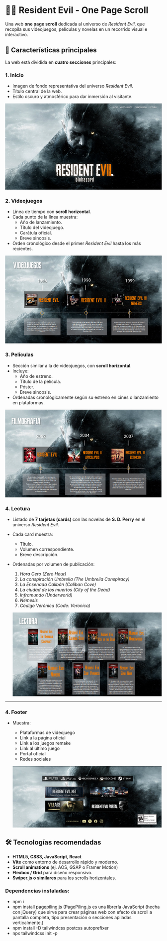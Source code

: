 # 🧟‍♂️ Resident Evil - One Page Scroll

Una web **one page scroll** dedicada al universo de *Resident Evil*, que recopila sus videojuegos, películas y novelas en un recorrido visual e interactivo.  

## 🚀 Características principales  

La web está dividida en **cuatro secciones** principales:  

### 1. Inicio  
- Imagen de fondo representativa del universo *Resident Evil*.  
- Título central de la web.  
- Estilo oscuro y atmosférico para dar inmersión al visitante.  

![Inicio](./src/img/intro.png)


### 2. Videojuegos  
- Línea de tiempo con **scroll horizontal**.  
- Cada punto de la línea muestra:  
  - Año de lanzamiento.  
  - Título del videojuego.  
  - Carátula oficial.  
  - Breve sinopsis.  
- Orden cronológico desde el primer *Resident Evil* hasta los más recientes.  

![Inicio](./src/img/time_videoj.png)

### 3. Películas  
- Sección similar a la de videojuegos, con **scroll horizontal**.  
- Incluye:  
  - Año de estreno.  
  - Título de la película.  
  - Póster.  
  - Breve sinopsis.  
- Ordenadas cronológicamente según su estreno en cines o lanzamiento en plataformas.  

![Inicio](./src/img/filmogr.png)

### 4. Lectura  
- Listado de **7 tarjetas (cards)** con las novelas de **S. D. Perry** en el universo *Resident Evil*.  
- Cada card muestra:  
  - Título.  
  - Volumen correspondiente.  
  - Breve descripción.  
- Ordenadas por volumen de publicación:  
  1. *Hora Cero (Zero Hour)*  
  2. *La conspiración Umbrella (The Umbrella Conspiracy)*  
  3. *La Ensenada Calibán (Caliban Cove)*  
  4. *La ciudad de los muertos (City of the Dead)*  
  5. *Inframundo (Underworld)*  
  6. *Némesis*  
  7. *Código Verónica (Code: Veronica)*  

  ![Inicio](./src/img/lectura.png)

---

### 4. Footer
- Muestra:
    - Plataformas de videojuego
    - Link a la página oficial
    - Link a los juegos remake
    - Link al último juego
    - Portal oficial
    - Redes sociales

  ![Inicio](./src/img/foot.png)

## 🛠️ Tecnologías recomendadas  
- **HTML5, CSS3, JavaScript, React**  
- **Vite** como entorno de desarrollo rápido y moderno. 
- **Scroll animations** (ej. AOS, GSAP o Framer Motion)  
- **Flexbox / Grid** para diseño responsivo.  
- **Swiper.js o similares** para los scrolls horizontales.  



### Dependencias instaladas:
- npm i
- npm install pagepiling.js
(PagePiling.js es una librería JavaScript (hecha con jQuery) que sirve para crear páginas web con efecto de scroll a pantalla completa, tipo presentación o secciones apiladas verticalmente.)
- npm install -D tailwindcss postcss autoprefixer
- npx tailwindcss init -p




